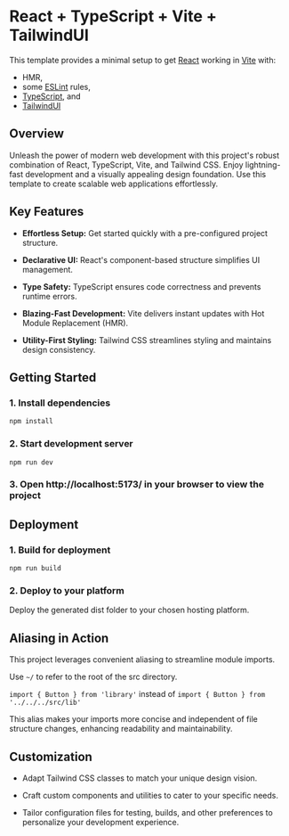 # React + TypeScript + Vite + TailwindUI

This template provides a minimal setup to get [React](https://react.dev/) working in [Vite](https://vitejs.dev/) with:

- HMR,
- some [ESLint](https://eslint.org/) rules,
- [TypeScript](https://www.typescriptlang.org/), and
- [TailwindUI](https://tailwindui.com/)

## Overview

Unleash the power of modern web development with this project's robust combination of React, TypeScript, Vite, and Tailwind CSS. Enjoy lightning-fast development and a visually appealing design foundation. Use this template to create scalable web applications effortlessly.

## Key Features

 - **Effortless Setup:** Get started quickly with a pre-configured project structure.

 - **Declarative UI:** React's component-based structure simplifies UI management.

 - **Type Safety:** TypeScript ensures code correctness and prevents runtime errors.

 -  **Blazing-Fast Development:** Vite delivers instant updates with Hot Module Replacement (HMR).

 - **Utility-First Styling:** Tailwind CSS streamlines styling and maintains design consistency.

## Getting Started

### 1. Install dependencies

`npm install`

### 2. Start development server

`npm run dev`

### 3. Open http://localhost:5173/ in your browser to view the project

## Deployment

### 1. Build for deployment

`npm run build`

### 2. Deploy to your platform

Deploy the generated dist folder to your chosen hosting platform.

## Aliasing in Action

This project leverages convenient aliasing to streamline module imports.

Use `~/` to refer to the root of the src directory.

`import { Button } from 'library'` instead of `import { Button } from '../../../src/lib'`

This alias makes your imports more concise and independent of file structure changes, enhancing readability and maintainability.

## Customization

 - Adapt Tailwind CSS classes to match your unique design vision.

 - Craft custom components and utilities to cater to your specific needs.

 - Tailor configuration files for testing, builds, and other preferences to personalize your development experience.